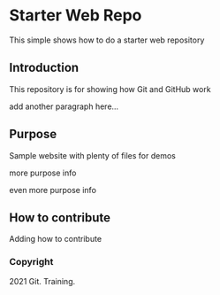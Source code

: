 # Starter Web Repo

This simple shows how to do a starter web repository

## Introduction

This repository is for showing how Git and GitHub work

add another paragraph here...

## Purpose

Sample website with plenty of files for demos

more purpose info

even more purpose info

## How to contribute

Adding how to contribute

### Copyright

2021 Git. Training. 